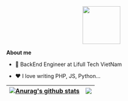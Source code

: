<div id="header" align="center">
  <img src="https://media.giphy.com/media/M9gbBd9nbDrOTu1Mqx/giphy.gif" width="100"/>
</div>

**About me**

- 💼 BackEnd Engineer at Lifull Tech VietNam

- ❤️ I love writing PHP, JS, Python...
 

| <a href="https://github.com/westermost"><img align="center" src="https://github-readme-stats.vercel.app/api?username=westermost&show_icons=true&include_all_commits=true&theme=buefy&hide_border=true" alt="Anurag's github stats" /></a> | <a href="https://github.com/westermost"><img align="center" src="https://github-readme-stats.vercel.app/api/top-langs/?username=westermost&layout=compact&theme=buefy&hide_border=true" /></a> |
| ------------- | ------------- |
